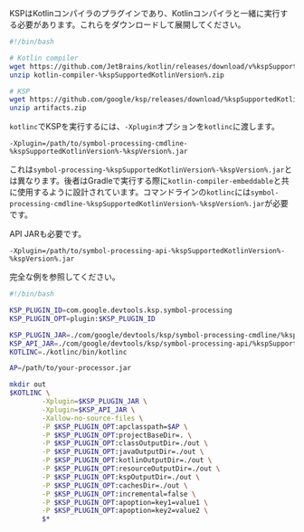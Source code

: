 [//]: # (title: KSPをコマンドラインから実行する)

KSPはKotlinコンパイラのプラグインであり、Kotlinコンパイラと一緒に実行する必要があります。これらをダウンロードして展開してください。

```bash
#!/bin/bash

# Kotlin compiler
wget https://github.com/JetBrains/kotlin/releases/download/v%kspSupportedKotlinVersion%/kotlin-compiler-%kspSupportedKotlinVersion%.zip
unzip kotlin-compiler-%kspSupportedKotlinVersion%.zip

# KSP
wget https://github.com/google/ksp/releases/download/%kspSupportedKotlinVersion%-%kspVersion%/artifacts.zip
unzip artifacts.zip
```

`kotlinc`でKSPを実行するには、`-Xplugin`オプションを`kotlinc`に渡します。

```
-Xplugin=/path/to/symbol-processing-cmdline-%kspSupportedKotlinVersion%-%kspVersion%.jar
```

これは`symbol-processing-%kspSupportedKotlinVersion%-%kspVersion%.jar`とは異なります。後者はGradleで実行する際に`kotlin-compiler-embeddable`と共に使用するように設計されています。コマンドラインの`kotlinc`には`symbol-processing-cmdline-%kspSupportedKotlinVersion%-%kspVersion%.jar`が必要です。

API JARも必要です。

```
-Xplugin=/path/to/symbol-processing-api-%kspSupportedKotlinVersion%-%kspVersion%.jar
```

完全な例を参照してください。

```bash
#!/bin/bash

KSP_PLUGIN_ID=com.google.devtools.ksp.symbol-processing
KSP_PLUGIN_OPT=plugin:$KSP_PLUGIN_ID

KSP_PLUGIN_JAR=./com/google/devtools/ksp/symbol-processing-cmdline/%kspSupportedKotlinVersion%-%kspVersion%/symbol-processing-cmdline-%kspSupportedKotlinVersion%-%kspVersion%.jar
KSP_API_JAR=./com/google/devtools/ksp/symbol-processing-api/%kspSupportedKotlinVersion%-%kspVersion%/symbol-processing-api-%kspSupportedKotlinVersion%-%kspVersion%.jar
KOTLINC=./kotlinc/bin/kotlinc

AP=/path/to/your-processor.jar

mkdir out
$KOTLINC \
        -Xplugin=$KSP_PLUGIN_JAR \
        -Xplugin=$KSP_API_JAR \
        -Xallow-no-source-files \
        -P $KSP_PLUGIN_OPT:apclasspath=$AP \
        -P $KSP_PLUGIN_OPT:projectBaseDir=. \
        -P $KSP_PLUGIN_OPT:classOutputDir=./out \
        -P $KSP_PLUGIN_OPT:javaOutputDir=./out \
        -P $KSP_PLUGIN_OPT:kotlinOutputDir=./out \
        -P $KSP_PLUGIN_OPT:resourceOutputDir=./out \
        -P $KSP_PLUGIN_OPT:kspOutputDir=./out \
        -P $KSP_PLUGIN_OPT:cachesDir=./out \
        -P $KSP_PLUGIN_OPT:incremental=false \
        -P $KSP_PLUGIN_OPT:apoption=key1=value1 \
        -P $KSP_PLUGIN_OPT:apoption=key2=value2 \
        $*